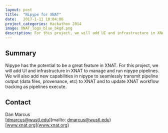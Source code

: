 ```yaml
---
layout: post
title:  "Nipype for XNAT"
date:   2017-1-11 10:04:06
project_categories: Hackathon 2014
image: XNAT_logo_blue_bkgd.png
description: For this project, we will add UI and infrastructure in XNAT to manage and run nipype pipelines.
---
```

## Summary
Nipype has the potential to be a great feature in XNAT. For this project, we will add UI and infrastructure in XNAT to manage and run nipype pipelines. We will also add new capabilities in nipype to seamlessly transmit pipeline output (data files, provenance, etc) to XNAT and to update XNAT workflow tracking as pipelines execute.


## Contact
Dan Marcus  
[dmarcus@wustl.edu](mailto: dmarcus@wustl.edu)  
[www.xnat.org](www.xnat.org)  
